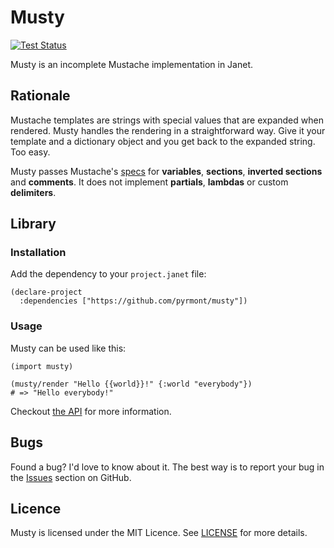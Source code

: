 # Musty

[![Test Status][icon]][status]

[icon]: https://github.com/pyrmont/musty/workflows/test/badge.svg
[status]: https://github.com/pyrmont/musty/actions?query=workflow%3Atest

Musty is an incomplete Mustache implementation in Janet.

## Rationale

Mustache templates are strings with special values that are expanded when
rendered. Musty handles the rendering in a straightforward way. Give it your
template and a dictionary object and you get back to the expanded string. Too
easy.

Musty passes Mustache's [specs][] for **variables**, **sections**,
**inverted sections** and **comments**. It does not implement **partials**,
**lambdas** or custom **delimiters**.

[specs]: https://github.com/mustache/spec

## Library

### Installation

Add the dependency to your `project.janet` file:

```janet
(declare-project
  :dependencies ["https://github.com/pyrmont/musty"])
```

### Usage

Musty can be used like this:

```janet
(import musty)

(musty/render "Hello {{world}}!" {:world "everybody"})
# => "Hello everybody!"
```

Checkout [the API](api.md) for more information.

## Bugs

Found a bug? I'd love to know about it. The best way is to report your bug in
the [Issues][] section on GitHub.

[Issues]: https://github.com/pyrmont/musty/issues

## Licence

Musty is licensed under the MIT Licence. See [LICENSE][] for more
details.

[LICENSE]: https://github.com/pyrmont/musty/blob/master/LICENSE
